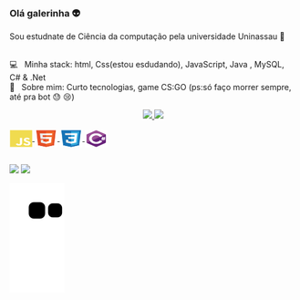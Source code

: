 ### Olá galerinha 👽
Sou estudnate de Ciência da computação pela universidade Uninassau 😬

 <br/> :computer: &nbsp; Minha stack: html, Css(estou esdudando), JavaScript, Java , MySQL, C#  & .Net
 <br/> 💬  &nbsp; Sobre mim: Curto tecnologias, game CS:GO (ps:só faço morrer sempre, até pra bot 😓 :cry:)
 
 <div align="center">
  <a href="https://github.com/Gilberto-Martins">
  <img height="180em" src="https://github-readme-stats.vercel.app/api?username=Gilberto-Martins&show_icons=true&theme=dracula&include_all_commits=true&count_private=true"/>
  <img height="180em" src="https://github-readme-stats.vercel.app/api/top-langs/?username=Gilberto-Martins&layout=compact&langs_count=7&theme=dracula"/>
</div>

 <div style="display: inline_block"><br>
  <img align="center" alt="GM-Js" height="30" width="40" src="https://raw.githubusercontent.com/devicons/devicon/master/icons/javascript/javascript-plain.svg">
  <img align="center" alt="GM-HTML" height="30" width="40" src="https://raw.githubusercontent.com/devicons/devicon/master/icons/html5/html5-original.svg">
  <img align="center" alt="GM-CSS" height="30" width="40" src="https://raw.githubusercontent.com/devicons/devicon/master/icons/css3/css3-original.svg">
  <img align="center" alt="GM-Csharp" height="30" width="40" src="https://raw.githubusercontent.com/devicons/devicon/master/icons/csharp/csharp-original.svg">
</div>
 
 ## 
 
 <div>
  <a href = "mailto:gilbertomartins643@gmail.com"><img src="https://img.shields.io/badge/-Gmail-%23333?style=for-the-badge&logo=gmail&logoColor=white" target="_blank"></a>
  <a href="https://www.linkedin.com/in/rafaella-ballerini-45875016a" target="_blank"><img src="https://img.shields.io/badge/-LinkedIn-%230077B5?style=for-the-badge&logo=linkedin&logoColor=white" target="_blank"></a> 
  
   ![Snake animation](https://github.com/Gilberto-Martins/Gilberto-Martins/blob/output/github-contribution-grid-snake.svg)
  
 </div>
